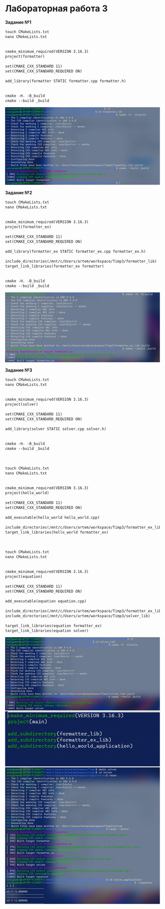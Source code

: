 # Лабораторная работа 3

**Задание №1**
```
touch CMakeLists.txt
nano CMakeLists.txt


cmake_minimum_required(VERSION 3.16.3)
project(formatter)

set(CMAKE_CXX_STANDARD 11)
set(CMAKE_CXX_STANDARD_REQUIRED ON)

add_library(formatter STATIC formatter.cpp formatter.h)


cmake -H. -B_build
cmake --build _build
```
![](https://raw.githubusercontent.com/Sxeigumen/Lab3-TiMP/master/фото/1.png)

**Задание №2**
```
touch CMakeLists.txt
nano CMakeLists.txt


cmake_minimum_required(VERSION 3.16.3)
project(formatter_ex)

set(CMAKE_CXX_STANDARD 11)
set(CMAKE_CXX_STANDARD_REQUIRED ON)

add_library(formatter_ex STATIC formatter_ex.cpp formatter_ex.h)

include_directories(/mnt/c/Users/artem/workspace/Timp3/formatter_lib)
target_link_libraries(formatter_ex formatter)


cmake -H. -B_build
cmake --build _build
```
![](https://github.com/Sxeigumen/Lab3-TiMP/blob/master/фото/2.png)

**Задание №3**
```
touch CMakeLists.txt
nano CMakeLists.txt


cmake_minimum_required(VERSION 3.16.3)
project(solver)

set(CMAKE_CXX_STANDARD 11)
set(CMAKE_CXX_STANDARD_REQUIRED ON)

add_library(solver STATIC solver.cpp solver.h)


cmake -H. -B_build
cmake --build _build



touch CMakeLists.txt
nano CMakeLists.txt


cmake_minimum_required(VERSION 3.16.3)
project(hello_world)

set(CMAKE_CXX_STANDARD 11)
set(CMAKE_CXX_STANDARD_REQUIRED ON)

add_executable(hello_world hello_world.cpp)

include_directories(/mnt/c/Users/artem/workspace/Timp3/formatter_ex_lib)
target_link_libraries(hello_world formatter_ex)



touch CMakeLists.txt
nano CMakeLists.txt


cmake_minimum_required(VERSION 3.16.3)
project(equation)

set(CMAKE_CXX_STANDARD 11)
set(CMAKE_CXX_STANDARD_REQUIRED ON)

add_executable(equation equation.cpp)

include_directories(/mnt/c/Users/artem/workspace/Timp3/formatter_ex_lib)
include_directories(/mnt/c/Users/artem/workspace/Timp3/solver_lib)

target_link_libraries(equation formatter_ex)
target_link_libraries(equation solver)

```
![](https://github.com/Sxeigumen/Lab3-TiMP/blob/master/фото/3.1.png)
![](https://github.com/Sxeigumen/Lab3-TiMP/blob/master/фото/3.2.1.png)
![](https://github.com/Sxeigumen/Lab3-TiMP/blob/master/фото/3.3.png)
